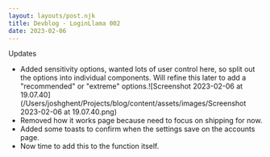 ```yaml
---
layout: layouts/post.njk
title: Devblog - LoginLlama 002
date: 2023-02-06
---
```


Updates

- Added sensitivity options, wanted lots of user control here, so split out the options into individual components. Will refine this later to add a "recommended" or "extreme" options.![Screenshot 2023-02-06 at 19.07.40](/Users/joshghent/Projects/blog/content/assets/images/Screenshot 2023-02-06 at 19.07.40.png)
- Removed how it works page because need to focus on shipping for now.
- Added some toasts to confirm when the settings save on the accounts page.
- Now time to add this to the function itself.

